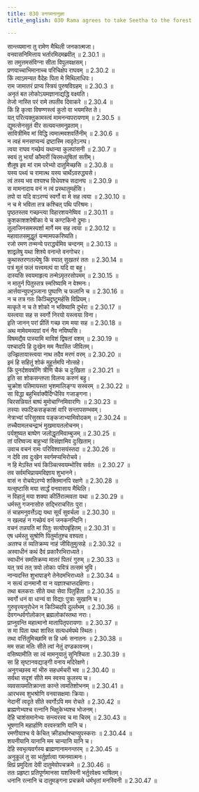 ```yaml
---
title: 030 वनगमनानुज्ञा
title_english: 030 Rama agrees to take Seetha to the forest

---
```

<div class="audioEmbed"  caption="श्रीराम-हरिसीताराममूर्ति-घनपाठिभ्यां वचनम्" src="https://archive.org/download/Ramayana-recitation-Sriram-harisItArAmamUrti-Ghanapaati-v2/Kanda_2/Kanda_2_AYK-030-Vanagama_Naanugnaa.mp3"></div>

  
सान्त्व्यमाना तु रामेण मैथिली जनकात्मजा।  
वनवासनिमित्ताय भर्तारमिदमब्रवीत् ॥ 2.30.1 ॥   
सा तमुत्तमसंविग्ना सीता विपुलवक्षसम्।  
प्रणयाच्चाभिमानाच्च परिचिक्षेप राघवम् ॥ 2.30.2 ॥   
किं त्वाऽमन्यत वैदेहः पिता मे मिथिलाधिपः।  
राम जामातरं प्राप्य स्त्रियं पुरुषविग्रहम् ॥ 2.30.3 ॥   
अनृतं बत लोकोऽयमज्ञानाद्यद्धि वक्ष्यति।  
तेजो नास्ति परं रामे तपतीव दिवाकरे ॥ 2.30.4 ॥   
किं हि कृत्वा विषण्णस्त्वं कुतो वा भयमस्ति ते।  
यत् परित्यक्तुकामस्त्वं मामनन्यपरायणाम् ॥ 2.30.5 ॥   
द्युमत्सेनसुतं वीर सत्यवन्तमनुव्रताम्।  
सावित्रीमिव मां विद्धि त्वमात्मवशवर्तिनीम् ॥ 2.30.6 ॥   
न त्वहं मनसाप्यन्यं द्रष्टास्मि त्वदृतेऽनघ।  
त्वया राघव गच्छेयं यथान्या कुलपांसनी ॥ 2.30.7 ॥   
स्वयं तु भार्यां कौमारीं चिरमध्युषितां सतीम्।  
शैलूष इव मां राम परेभ्यो दातुमिच्छसि ॥ 2.30.8 ॥   
यस्य पथ्यं च रामात्थ यस्य चार्थेऽवरुद्ध्यसे।  
त्वं तस्य भव वश्यश्च विधेयश्च सदानघ ॥ 2.30.9 ॥   
स मामनादाय वनं न त्वं प्रस्थातुमर्हसि।  
तपो वा यदि वाऽरण्यं स्वर्गो वा मे सह त्वया ॥ 2.30.10 ॥   
न च मे भविता तत्र कश्चित् पथि परिश्रमः।  
पृष्ठतस्तव गच्छन्त्या विहारशयनेष्विव ॥ 2.30.11 ॥   
कुशकाशशरेषीका ये च कण्टकिनो द्रुमाः।  
तूलाजिनसमस्पर्शा मार्गे मम सह त्वया ॥ 2.30.12 ॥   
महावातसमुद्धूतं यन्मामपकरिष्यति।  
रजो रमण तन्मन्ये परार्द्ध्यमिव चन्दनम् ॥ 2.30.13 ॥   
शाद्वलेषु यथा शिश्ये वनान्ते वनगोचर।  
कुथास्तरणतल्पेषु किं स्यात् सुखतरं ततः ॥ 2.30.14 ॥   
पत्रं मूलं फलं यत्त्वमल्पं वा यदि वा बहु।  
दास्यसि स्वयमाहृत्य तन्मेऽमृतरसोपमम् ॥ 2.30.15 ॥   
न मातुर्न पितुस्तत्र स्मरिष्यामि न वेश्मनः।  
आर्त्तवान्युपभुञ्जाना पुष्पाणि च फलानि च ॥ 2.30.16 ॥   
न च तत्र गतः किञ्चिद्द्रष्टुमर्हसि विप्रियम्।  
मत्कृते न च ते शोको न भविष्यामि दुर्भरा ॥ 2.30.17 ॥   
यस्त्वया सह स स्वर्गो निरयो यस्त्वया विना।  
इति जानन् परां प्रीतिं गच्छ राम मया सह ॥ 2.30.18 ॥   
अथ मामेवमव्यग्रां वनं नैव नयिष्यसि।  
विषमद्यैव पास्यामि माविशं द्विषतां वशम् ॥ 2.30.19 ॥   
पश्चादपि हि दुःखेन मम नैवास्ति जीवितम्।  
उज्झितायास्त्वया नाथ तदैव मरणं वरम् ॥ 2.30.20 ॥   
इमं हि सहितुं शोकं मुहूर्त्तमपि नोत्सहे।  
किं पुनर्दशवर्षाणि त्रीणि चैकं च दुःखिता ॥ 2.30.21 ॥   
इति सा शोकसन्तप्ता विलप्य करुणं बहु।  
चुक्रोश पतिमायस्ता भृशमालिङ्ग्य सस्वरम् ॥ 2.30.22 ॥   
सा विद्धा बहुभिर्वाक्यैर्दिग्धैरिव गजाङ्गना।  
चिरसन्नियतं बाष्पं मुमोचाग्निमिवारणिः ॥ 2.30.23 ॥   
तस्याः स्फटिकसङ्काशं वारि सन्तापसम्भवम्।  
नेत्राभ्यां परिसुस्राव पङ्कजाभ्यामिवोदकम् ॥ 2.30.24 ॥   
तच्चैवामलचन्द्राभं मुखमायतलोचनम्।  
पर्यशुष्यत बाष्पेण जलोद्धृतमिवाम्बुजम् ॥ 2.30.25 ॥   
तां परिष्वज्य बाहुभ्यां विसंज्ञामिव दुःखिताम्।  
उवाच वचनं रामः परिविश्वासयंस्तदा ॥ 2.30.26 ॥   
न देवि तव दुःखेन स्वर्गमप्यभिरोचये।  
न हि मेऽस्ति भयं किञ्चित्स्वयम्भोरिव सर्वतः ॥ 2.30.27 ॥   
तव सर्वमभिप्रायमविज्ञाय शुभानने।  
वासं न रोचयेऽरण्ये शक्तिमानपि रक्षणे ॥ 2.30.28 ॥   
यत्सृष्टासि मया सार्द्धं वनवासाय मैथिलि।  
न विहातुं मया शक्या कीर्तिरात्मवता यथा ॥ 2.30.29 ॥   
धर्मस्तु गजनासोरु सद्भिराचरितः पुरा।  
तं चाहमनुवर्त्तेऽद्य यथा सूर्यं सुवर्चला ॥ 2.30.30 ॥   
न खल्वहं न गच्छेयं वनं जनकनन्दिनि।  
वचनं तन्नयति मां पितुः सत्योपबृंहितम् ॥ 2.30.31 ॥   
एष धर्मस्तु सुश्रोणि पितुर्मातुश्च वश्यता।  
अतश्च तं व्यतिक्रम्य नाहं जीवितुमुत्सहे ॥ 2.30.32 ॥   
अस्वाधीनं कथं दैवं प्रकारैरभिराध्यते।  
स्वाधीनं समतिक्रम्य मातरं पितरं गुरुम् ॥ 2.30.33 ॥   
यत् त्रयं तत् त्रयो लोकाः पवित्रं तत्समं भुवि।  
नान्यदस्ति शुभापाङ्गे तेनेदमभिराध्यते ॥ 2.30.34 ॥   
न सत्यं दानमानौ वा न यज्ञाश्चाप्तदक्षिणाः।  
तथा बलकराः सीते यथा सेवा पितुर्हिता ॥ 2.30.35 ॥   
स्वर्गो धनं वा धान्यं वा विद्याः पुत्राः सुखानि च।  
गुरुवृत्त्यनुरोधेन न किञ्चिदपि दुर्ल्लभम् ॥ 2.30.36 ॥   
देवगन्धर्वगोलोकान् ब्रह्मलोकांस्तथा नराः।  
प्राप्नुवन्ति महात्मानो मातापितृपरायणाः ॥ 2.30.37 ॥   
स मा पिता यथा शास्ति सत्यधर्मपथे स्थितः।  
तथा वर्त्तितुमिच्छामि स हि धर्मः सनातनः ॥ 2.30.38 ॥   
मम सन्ना मतिः सीते त्वां नेतुं दण्डकावनम्।  
वसिष्यामीति सा त्वं मामनुयातुं सुनिश्चिता ॥ 2.30.39 ॥   
सा हि सृष्टानवद्याङ्गी वनाय मदिरेक्षणे।  
अनुगच्छस्व मां भीरु सहधर्मचरी भव ॥ 2.30.40 ॥   
सर्वथा सदृशं सीते मम स्वस्य कुलस्य च।  
व्यवसायमतिक्रान्ता कान्ते त्वमतिशोभनम् ॥ 2.30.41 ॥   
आरभस्व शुभश्रोणि वनवासक्षमाः क्रियाः।  
नेदानीं त्वदृते सीते स्वर्गोऽपि मम रोचते ॥ 2.30.42 ॥   
ब्राह्मणेभ्यश्च रत्नानि भिक्षुकेभ्यश्च भोजनम्।  
देहि चाशंसमानेभ्यः सन्त्वरस्व च मा चिरम् ॥ 2.30.43 ॥   
भूषणानि महार्हाणि वरवस्त्राणि यानि च।  
रमणीयाश्च ये केचित् क्रीडार्थाश्चाप्युपस्कराः ॥ 2.30.44 ॥   
शयनीयानि यानानि मम चान्यानि यानि च।  
देहि स्वभृत्यवर्गस्य ब्राह्मणानामनन्तरम् ॥ 2.30.45 ॥   
अनुकूलं तु सा भर्तुर्ज्ञात्वा गमनमात्मनः।  
क्षिप्रं प्रमुदिता देवी दातुमेवोपचक्रमे ॥ 2.30.46 ॥   
ततः प्रहृष्टा प्रतिपूर्णमानसा यशस्विनी भर्तुरवेक्ष्य भाषितम्।  
धनानि रत्नानि च दातुमङ्गना प्रचक्रमे धर्मभृतां मनस्विनी ॥ 2.30.47 ॥   